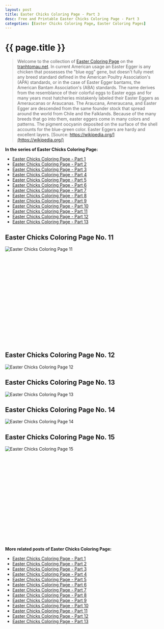 ```yaml
---
layout: post
title: Easter Chicks Coloring Page - Part 3
desc: Free and Printable Easter Chicks Coloring Page - Part 3
categoties: [Easter Chicks Coloring Page, Easter Coloring Pages]
---
```

{{ page.title }}
================
> Welcome to the collection of [Easter Coloring Page](http://tranhtomau.net/) on the [tranhtomau.net](http://tranhtomau.net/). In current American usage an Easter Egger is any chicken that possesses the "blue egg" gene, but doesn't fully meet any breed standard defined in the American Poultry Association's (APA) standards, or in the case of Easter Egger bantams, the American Bantam Association's (ABA) standards. The name derives from the resemblance of their colorful eggs to Easter eggs and for many years most hatcheries mistakenly labeled their Easter Eggers as Ameraucanas or Araucanas. The Araucana, Ameraucana, and Easter Egger are descended from the same founder stock that spread around the world from Chile and the Falklands. Because of the many breeds that go into them, easter eggers come in many colors and patterns. The pigment oocyanin deposited on the surface of the shell accounts for the blue-green color. Easter Eggers are hardy and excellent layers. [Source: https://wikipedia.org/](https://wikipedia.org/)

**In the series of Easter Chicks Coloring Page:**

* [Easter Chicks Coloring Page - Part 1](http://tranhtomau.net/2018/08/16/Easter-Chicks-Coloring-Page-part-1.html)
* [Easter Chicks Coloring Page - Part 2](http://tranhtomau.net/2018/08/16/Easter-Chicks-Coloring-Page-part-2.html)
* [Easter Chicks Coloring Page - Part 3](http://tranhtomau.net/2018/08/16/Easter-Chicks-Coloring-Page-part-3.html)
* [Easter Chicks Coloring Page - Part 4](http://tranhtomau.net/2018/08/16/Easter-Chicks-Coloring-Page-part-4.html)
* [Easter Chicks Coloring Page - Part 5](http://tranhtomau.net/2018/08/16/Easter-Chicks-Coloring-Page-part-5.html)
* [Easter Chicks Coloring Page - Part 6](http://tranhtomau.net/2018/08/16/Easter-Chicks-Coloring-Page-part-6.html)
* [Easter Chicks Coloring Page - Part 7](http://tranhtomau.net/2018/08/16/Easter-Chicks-Coloring-Page-part-7.html)
* [Easter Chicks Coloring Page - Part 8](http://tranhtomau.net/2018/08/16/Easter-Chicks-Coloring-Page-part-8.html)
* [Easter Chicks Coloring Page - Part 9](http://tranhtomau.net/2018/08/16/Easter-Chicks-Coloring-Page-part-9.html)
* [Easter Chicks Coloring Page - Part 10](http://tranhtomau.net/2018/08/16/Easter-Chicks-Coloring-Page-part-10.html)
* [Easter Chicks Coloring Page - Part 11](http://tranhtomau.net/2018/08/16/Easter-Chicks-Coloring-Page-part-11.html)
* [Easter Chicks Coloring Page - Part 12](http://tranhtomau.net/2018/08/16/Easter-Chicks-Coloring-Page-part-12.html)
* [Easter Chicks Coloring Page - Part 13](http://tranhtomau.net/2018/08/16/Easter-Chicks-Coloring-Page-part-13.html)

## Easter Chicks Coloring Page No. 11
![Easter Chicks Coloring Page 11](http://tranhtomau.net/img2/Easter-Chicks-Coloring-Page%20(11).jpg "Easter Chicks Coloring Page 11")

<script async src="//pagead2.googlesyndication.com/pagead/js/adsbygoogle.js"></script><!-- Texxtonly --><ins class="adsbygoogle" style="display:inline-block;width:336px;height:280px" data-ad-client="ca-pub-6753140515841889" data-ad-slot="3207852233"></ins><script>(adsbygoogle = window.adsbygoogle || []).push({}); </script>

## Easter Chicks Coloring Page No. 12
![Easter Chicks Coloring Page 12](http://tranhtomau.net/img2/Easter-Chicks-Coloring-Page%20(12).jpg "Easter Chicks Coloring Page 12")

## Easter Chicks Coloring Page No. 13
![Easter Chicks Coloring Page 13](http://tranhtomau.net/img2/Easter-Chicks-Coloring-Page%20(13).jpg "Easter Chicks Coloring Page 13")

## Easter Chicks Coloring Page No. 14
![Easter Chicks Coloring Page 14](http://tranhtomau.net/img2/Easter-Chicks-Coloring-Page%20(14).jpg "Easter Chicks Coloring Page 14")

## Easter Chicks Coloring Page No. 15
![Easter Chicks Coloring Page 15](http://tranhtomau.net/img2/Easter-Chicks-Coloring-Page%20(15).jpg "Easter Chicks Coloring Page 15")

<script async src="//pagead2.googlesyndication.com/pagead/js/adsbygoogle.js"></script><!-- Texxtonly --><ins class="adsbygoogle" style="display:inline-block;width:336px;height:280px" data-ad-client="ca-pub-6753140515841889" data-ad-slot="3207852233"></ins><script>(adsbygoogle = window.adsbygoogle || []).push({}); </script>

**More related posts of Easter Chicks Coloring Page:**

* [Easter Chicks Coloring Page - Part 1](http://tranhtomau.net/2018/08/16/Easter-Chicks-Coloring-Page-part-1.html)
* [Easter Chicks Coloring Page - Part 2](http://tranhtomau.net/2018/08/16/Easter-Chicks-Coloring-Page-part-2.html)
* [Easter Chicks Coloring Page - Part 3](http://tranhtomau.net/2018/08/16/Easter-Chicks-Coloring-Page-part-3.html)
* [Easter Chicks Coloring Page - Part 4](http://tranhtomau.net/2018/08/16/Easter-Chicks-Coloring-Page-part-4.html)
* [Easter Chicks Coloring Page - Part 5](http://tranhtomau.net/2018/08/16/Easter-Chicks-Coloring-Page-part-5.html)
* [Easter Chicks Coloring Page - Part 6](http://tranhtomau.net/2018/08/16/Easter-Chicks-Coloring-Page-part-6.html)
* [Easter Chicks Coloring Page - Part 7](http://tranhtomau.net/2018/08/16/Easter-Chicks-Coloring-Page-part-7.html)
* [Easter Chicks Coloring Page - Part 8](http://tranhtomau.net/2018/08/16/Easter-Chicks-Coloring-Page-part-8.html)
* [Easter Chicks Coloring Page - Part 9](http://tranhtomau.net/2018/08/16/Easter-Chicks-Coloring-Page-part-9.html)
* [Easter Chicks Coloring Page - Part 10](http://tranhtomau.net/2018/08/16/Easter-Chicks-Coloring-Page-part-10.html)
* [Easter Chicks Coloring Page - Part 11](http://tranhtomau.net/2018/08/16/Easter-Chicks-Coloring-Page-part-11.html)
* [Easter Chicks Coloring Page - Part 12](http://tranhtomau.net/2018/08/16/Easter-Chicks-Coloring-Page-part-12.html)
* [Easter Chicks Coloring Page - Part 13](http://tranhtomau.net/2018/08/16/Easter-Chicks-Coloring-Page-part-13.html)


